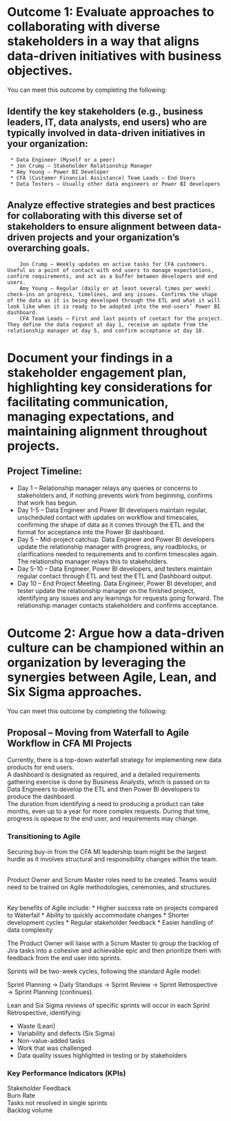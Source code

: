 # Outcome 1: Evaluate approaches to collaborating with diverse stakeholders in a way that aligns data-driven initiatives with business objectives.

You can meet this outcome by completing the following:

   ## Identify the key stakeholders (e.g., business leaders, IT, data analysts, end users) who are typically involved in data-driven initiatives in your organization:
     * Data Engineer (Myself or a peer)
     * Jon Crump – Stakeholder Relationship Manager
     * Amy Young – Power BI Developer
     * CFA (Customer Financial Assistance) Team Leads – End Users
     * Data Testers – Usually other data engineers or Power BI developers

 ## Analyze effective strategies and best practices for collaborating with this diverse set of stakeholders to ensure alignment between data-driven projects and your organization’s overarching goals.
        Jon Crump – Weekly updates on active tasks for CFA customers. Useful as a point of contact with end users to manage expectations, confirm requirements, and act as a buffer between developers and end users.
        Amy Young – Regular (daily or at least several times per week) check-ins on progress, timelines, and any issues. Confirms the shape of the data as it is being developed through the ETL and what it will look like when it is ready to be adopted into the end-users’ Power BI dashboard.
        CFA Team Leads – First and last points of contact for the project. They define the data request at day 1, receive an update from the relationship manager at day 5, and confirm acceptance at day 10.

# Document your findings in a stakeholder engagement plan, highlighting key considerations for facilitating communication, managing expectations, and maintaining alignment throughout projects.

## Project Timeline:

* Day 1 – Relationship manager relays any queries or concerns to stakeholders and, if nothing prevents work from beginning, confirms that work has begun.
* Day 1-5 – Data Engineer and Power BI developers maintain regular, unscheduled contact with updates on workflow and timescales, confirming the shape of data as it comes through the ETL and the format for acceptance into the Power BI dashboard.
* Day 5 – Mid-project catchup. Data Engineer and Power BI developers update the relationship manager with progress, any roadblocks, or clarifications needed to requirements and to confirm timescales again. The relationship manager relays this to stakeholders.
* Day 5-10 – Data Engineer, Power BI developers, and testers maintain regular contact through ETL and test the ETL and Dashboard output.
* Day 10 – End Project Meeting. Data Engineer, Power BI developer, and tester update the relationship manager on the finished project, identifying any issues and any learnings for requests going forward. The relationship manager contacts stakeholders and confirms acceptance.

# Outcome 2: Argue how a data-driven culture can be championed within an organization by leveraging the synergies between Agile, Lean, and Six Sigma approaches.

You can meet this outcome by completing the following:
## Proposal – Moving from Waterfall to Agile Workflow in CFA MI Projects

  Currently, there is a top-down waterfall strategy for implementing new data products for end users.<br/>
  A dashboard is designated as required, and a detailed requirements gathering exercise is done by Business Analysts, which is passed on to Data Engineers to develop the ETL and then Power BI developers to produce the dashboard.<br/>
  The duration from identifying a need to producing a product can take months, even up to a year for more complex requests. During that time, progress is opaque to the end user, and requirements may change.<br/>

### Transitioning to Agile

  Securing buy-in from the CFA MI leadership team might be the largest hurdle as it involves structural and responsibility changes within the team.<br/><br/>

  Product Owner and Scrum Master roles need to be created. Teams would need to be trained on Agile methodologies, ceremonies, and structures.<br/><br/>

  Key benefits of Agile include:
       * Higher success rate on projects compared to Waterfall
       * Ability to quickly accommodate changes
       * Shorter development cycles
       * Regular stakeholder feedback
       * Easier handling of data complexity

    
  The Product Owner will liaise with a Scrum Master to group the backlog of Jira tasks into a cohesive and achievable epic and then prioritize them with feedback from the end user into sprints.<br/>

   Sprints will be two-week cycles, following the standard Agile model:<br/>

  Sprint Planning → Daily Standups → Sprint Review → Sprint Retrospective → Sprint Planning (continues).<br/>

  Lean and Six Sigma reviews of specific sprints will occur in each Sprint Retrospective, identifying:<br/>
* Waste (Lean)
* Variability and defects (Six Sigma)
* Non-value-added tasks
* Work that was challenged
* Data quality issues highlighted in testing or by stakeholders

### Key Performance Indicators (KPIs)

  Stakeholder Feedback<br/>
  Burn Rate<br/>
  Tasks not resolved in single sprints<br/>
  Backlog volume<br/>
